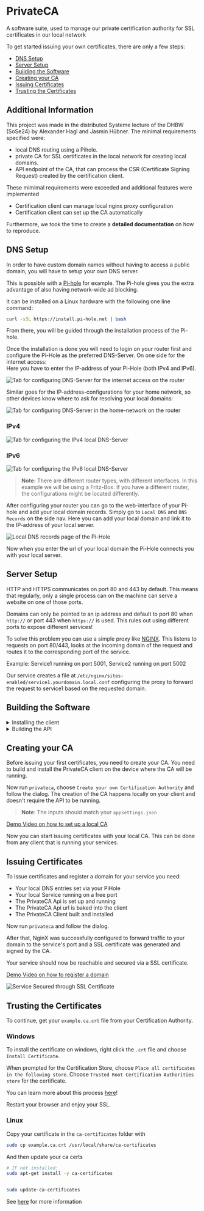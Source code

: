 # PrivateCA
A software suite, used to manage our private certification authority for SSL certificates in our local network

To get started issuing your own certificates, there are only a few steps:
- [DNS Setup](#dns-setup)
- [Server Setup](#server-setup)
- [Building the Software](#building-the-software)
- [Creating your CA](#creating-your-ca)
- [Issuing Certificates](#issuing-certificates)
- [Trusting the Certificates](#trusting-the-certificates)

## Additional Information
This project was made in the distributed Systeme lecture of the DHBW (SoSe24) by Alexander Hagl and Jasmin Hübner.
The minimal requirements specified were:
- local DNS routing using a Pihole.
- private CA for SSL certificates in the local network for creating local domains.
- API endpoint of the CA, that can process the CSR (Certificate Signing Request) created by the certification client.

These mimimal requirements were exceeded and additional features were implemented
- Certification client can manage local nginx proxy configuration
- Certification client can set up the CA automatically

Furthermore, we took the time to create a **detailed documentation** on how to reproduce.

## DNS Setup
In order to have custom domain names without having to access a public domain, you will have to setup your own DNS server.

This is possible with a [Pi-hole](https://github.com/pi-hole/pi-hole) for example. The Pi-hole gives you the extra advantage of also having network-wide ad blocking.

It can be installed on a Linux hardware with the following one line command:

```bash
curl -sSL https://install.pi-hole.net | bash
```
From there, you will be guided through the installation process of the Pi-hole.

Once the installation is done you will need to login on your router first and configure the Pi-Hole as the preferred DNS-Server. On one side for the internet access: <br>
Here you have to enter the IP-address of your Pi-Hole (both IPv4 and IPv6).

![Tab for configuring DNS-Server for the internet access on the router](assets/screenshots/dns_config_router1.png)

Similar goes for the IP-address-configurations for your home network, so other devices know where to ask for resolving your local domains: 

![Tab for configuring DNS-Server in the home-network on the router](assets/screenshots/dns_config_router2.png)

### IPv4

![Tab for configuring the IPv4 local DNS-Server](assets/screenshots/dns_config_ipv4.png)

### IPv6

![Tab for configuring the IPv6 local DNS-Server](assets/screenshots/dns_config_ipv6.png)

> **Note:** There are different router types, with different interfaces. In this example we will be using a Fritz-Box. If you have a different router, the configurations might be located differently.

After configuring your router you can go to the web-interface of your Pi-hole and add your local domain records. Simply go to `Local DNS` and `DNS Records` on the side nav. Here you can add your local domain and link it to the IP-address of your local server.

![Local DNS records page of the Pi-Hole](assets/screenshots/local_dns_records_pihole.png)

Now when you enter the url of your local domain the Pi-Hole connects you with your local server. 

## Server Setup
HTTP and HTTPS communicates on port 80 and 443 by default. This means that regularly, only a single process can on the machine can serve a website on one of those ports.

Domains can only be pointed to an ip address and default to port 80 when `http://` or port 443 when `https://` is used. This rules out using different ports to expose different services!

To solve this problem you can use a simple proxy like [NGINX](https://docs.nginx.com/nginx/admin-guide/web-server/). This listens to requests on port 80/443, looks at the incoming domain of the request and routes it to the corresponding port of the service.

Example: Service1 running on port 5001, Service2 running on port 5002

Our service creates a file at `/etc/nginx/sites-enabled/service1.yourdomain.local.conf` configuring the proxy to forward the request to service1 based on the requested domain.

## Building the Software
<details>
  <summary>Installing the client</summary>
  Requirements:
  
  - Linux operating system (Tested on Ubuntu and Raspberry PI OS)
  - NGINX installed as a reverse proxy for your services
  - [.NET8 SDK](https://dotnet.microsoft.com/en-us/download/dotnet/8.0)

  Now go into the PrivateCA.Client folder and run
  1. `dotnet restore` -> Downloads and compiles all the dependencies
  2. `dotnet publish "PrivateCA.Client.csproj" -c Release` -> Builds the project in release mode

  There should be a file `PrivateCA.Client.dll` in the folder `PrivateCA.Client/bin/Release/net8.0/`. This is your executable.
  To run it: `sudo dotnet ./PrivateCA.Client.dll` (or alias it to privateca)

  Keep in mind: The client does need sudo privilages to write the certification files and to edit the nginx configuration.
</details>

<details>
  <summary>Building the API</summary>
  Requirements:
  
  - Docker

  To build and run the API, build the Dockerfile in the `PrivateCA.API` folder.
  Then you can run the image via:
  ```sh
  docker run -d -p 5003:8080 \
        -e workerpath="/worker" \
        -e capath="/ca" \
        -e CaName="NAME OF THE CA" \
        -e Issuer="NAME OF THE ISSUER" \
        -e Password="PASSWORD FOR YOUR CA ROOT CERTIFICATE" \
        --mount type=bind,source=<PATH TO A WORKER DIRECTORY>,target=/worker \
        --mount type=bind,source=<PATH WHERE THE CA CERTIFICATES WILL BE STORED>,target=/ca \
        --name private-ca \
        private-ca
  ```
</details>

## Creating your CA

Before issuing your first certificates, you need to create your CA.
You need to build and install the PrivateCA client on the device where the CA will be running.

Now run `privateca`, choose `Create your own Certification Authority` and follow the dialog. 
The creation of the CA happens locally on your client and doesn't require the API to be running. 

> **Note**: The inputs should match your `appsettings.json` 

[Demo Video on how to set up a local CA](https://github.com/N35T/PrivateCA/assets/61502536/74eb768b-adf9-4b55-9eeb-b99a43c4334d)

Now you can start issuing certificates with your local CA. This can be done from any client that is running your services.

## Issuing Certificates

To issue certificates and register a domain for your service you need:
- Your local DNS entries set via your PiHole
- Your local Service running on a free port
- The PrivateCA Api is set up and running
- The PrivateCA Api url is baked into the client
- The PrivateCA Client built and installed

Now run `privateca` and follow the dialog.

After that, NginX was successfully configured to forward traffic to your domain to the service's port and a SSL certificate was generated and signed by the CA.

Your service should now be reachable and secured via a SSL certificate.

[Demo Video on how to register a domain](https://github.com/N35T/PrivateCA/assets/61502536/1dfe35e6-3a90-4f1a-b86a-ba37280fdcdd)

![Service Secured through SSL Certificate](assets/screenshots/weather-app.png)

## Trusting the Certificates

To continue, get your `example.ca.crt` file from your Certification Authority.

### Windows
To install the certificate on windows, right click the `.crt` file and choose `Install Certificate`.

When prompted for the Certification Store, choose `Place all certificates in the following store`.
Choose `Trusted Root Certification Authorities store` for the certificate.

You can learn more about this process [here](https://learn.microsoft.com/en-us/skype-sdk/sdn/articles/installing-the-trusted-root-certificate)!

Restart your browser and enjoy your SSL.

### Linux

Copy your certificate in the `ca-certificates` folder with
```bash
sudo cp example.ca.crt /usr/local/share/ca-certificates
```

And then update your ca certs
```bash
# IF not installed:
sudo apt-get install -y ca-certificates


sudo update-ca-certificates
```

See [here](https://ubuntu.com/server/docs/security-trust-store) for more information
